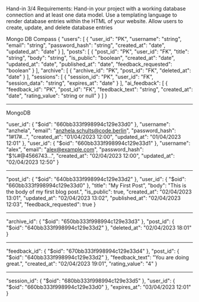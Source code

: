 Hand-in 3/4 Requirements:
Hand-in your project with a working database connection and at least one data model. Use a templating language to render database entries within the HTML of your website. Allow users to create, update, and delete database entries

Mongo DB Compass
{
  "users": [
    {
      "user_id": "PK",
      "username": "string",
      "email": "string", 
      "password_hash": "string",
      "created_at": "date",
      "updated_at": "date"
    }
  ],
  "posts": [
    {
      "post_id": "PK",
      "user_id": "FK",
      "title": "string",
      "body": "string",
      "is_public": "boolean", 
      "created_at": "date",
      "updated_at": "date",
      "published_at": "date",
      "feedback_requested": "boolean"
    }
  ],
  "archive": [
    {
      "archive_id": "PK",
      "post_id": "FK",
      "deleted_at": "date"
    }
  ],
  "sessions": [
    {
      "session_id": "PK",
      "user_id": "FK",
      "session_data": "string",
      "expires_at": "date" 
    }
  ],
  "ai_feedback": [
    {
      "feedback_id": "PK",
      "post_id": "FK",
      "feedback_text": "string",
      "created_at": "date",
      "rating_value": "string or null"
    }
  ]
}
_____________________________________________

MongoDB

  "user_id": {
    "$oid": "660bb333f998994c129e33d0"
  },
  "username": "anzhela",
  "email": "anzhela.schults@code.berlin",
  "password_hash": "1#$17%$#...",
  "created_at": "01/04/2023 12:00",
  "updated_at": "01/04/2023 12:01"
},
  "user_id": {
    "$oid": "660bb333f998994c129e33d1" 
  },
  "username": "alex",
  "email": "alex@example.com",
  "password_hash": "$%#@4566743...", 
  "created_at": "02/04/2023 12:00",
  "updated_at": "02/04/2023 12:50"
  }

__________________________________________

  "post_id": {
    "$oid": "640bb333f998994c129e33d2"
  },
  "user_id": {
    "$oid": "660bb333f998994c129e33d0" 
  },
  "title": "My First Post",
  "body": "This is the body of my first blog post.",
  "is_public": true,
  "created_at": "02/04/2023 13:01",
  "updated_at": "02/04/2023 13:02",
  "published_at": "02/04/2023 12:03",
  "feedback_requested": true
}
____________________________________________

  "archive_id": {
    "$oid": "650bb333f998994c129e33d3"
  },
  "post_id": {
    "$oid": "640bb333f998994c129e33d2"
  },
  "deleted_at": "02/04/2023 18:01"
}
________________________________________

  "feedback_id": {
    "$oid": "670bb333f998994c129e33d4"
  },
  "post_id": {
    "$oid": "640bb333f998994c129e33d2"
  },
  "feedback_text": "You are doing great.",
  "created_at": "02/04/2023 19:01",
  "rating_value": "4"
}
_________________________________________

  "session_id": {
    "$oid": "680bb333f998994c129e33d5"
  },
  "user_id": {
    "$oid": "660bb333f998994c129e33d0"
  },
  "expires_at": "03/04/2023 12:01"
}
